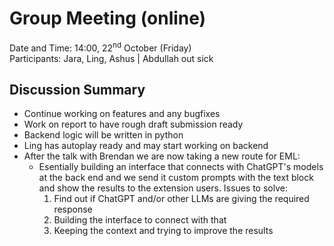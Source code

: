 # Group Meeting (online)
Date and Time: 14:00, 22<sup>nd</sup> October (Friday)\
Participants: Jara, Ling, Ashus | Abdullah out sick
## Discussion Summary
- Continue working on features and any bugfixes
- Work on report to have rough draft submission ready
- Backend logic will be written in python
- Ling has autoplay ready and may start working on backend
- After the talk with Brendan we are now taking a new route for EML:
    - Esentially building an interface that connects with ChatGPT's models at the back end and we send it custom prompts with the text block and show the results to the extension users. Issues to solve:
        1. Find out if ChatGPT and/or other LLMs are giving the required response
        2. Building the interface to connect with that
        3. Keeping the context and trying to improve the results
        